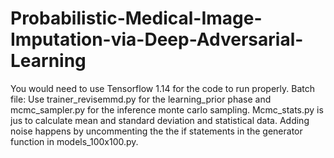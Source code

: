# Probabilistic-Medical-Image-Imputation-via-Deep-Adversarial-Learning

You would need to use Tensorflow 1.14 for the code to run properly.
Batch file:
Use trainer_revisemmd.py for the learning_prior phase and mcmc_sampler.py for the inference monte carlo sampling. Mcmc_stats.py is jus to calculate mean and standard deviation and statistical data.
Adding noise happens by uncommenting the the if statements in the generator function in models_100x100.py.
